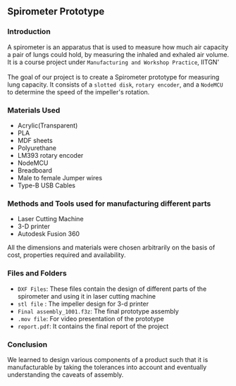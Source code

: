 ## Spirometer Prototype

### Introduction
A spirometer is an apparatus that is used to measure how
much air capacity a pair of lungs could hold, by measuring the
inhaled and exhaled air volume.
<br>
It is a course project under `Manufacturing and Workshop Practice`, IITGN'
<br><br>
The goal of our project is to create a Spirometer prototype for
measuring lung capacity. It consists of a `slotted disk`, `rotary
encoder`, and a `NodeMCU` to determine the speed of the
impeller's rotation.

### Materials Used
* Acrylic(Transparent)
* PLA
* MDF sheets
* Polyurethane
* LM393 rotary encoder
* NodeMCU
* Breadboard
* Male to female Jumper wires
* Type-B USB Cables

### Methods and Tools used for manufacturing different parts
* Laser Cutting Machine
* 3-D printer
* Autodesk Fusion 360

All the dimensions and materials were chosen arbitrarily on the basis of cost, properties required and availability.

### Files and Folders
* `DXF Files`: These files contain the design of different parts of the spirometer and using it in laser cutting machine
* `stl file` : The impeller design for 3-d printer
* `Final assembly_1001.f3z`: The final prototype assembly
* `.mov file`: For video presentation of the prototype
* `report.pdf`: It contains the final report of the project

### Conclusion
We learned to design various components of a product such
that it is manufacturable by taking the tolerances into account
and eventually understanding the caveats of assembly.
